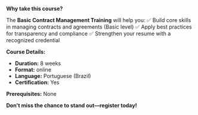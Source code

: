 **Why take this course?**

The **Basic Contract Management Training** will help you:
✅ Build core skills in managing contracts and agreements (Basic level)
✅ Apply best practices for transparency and compliance
✅ Strengthen your resume with a recognized credential

**Course Details:**
- **Duration:** 8 weeks
- **Format:** online
- **Language:** Portuguese (Brazil)
- **Certification:** Yes

**Prerequisites:**
None

**Don't miss the chance to stand out—register today!**